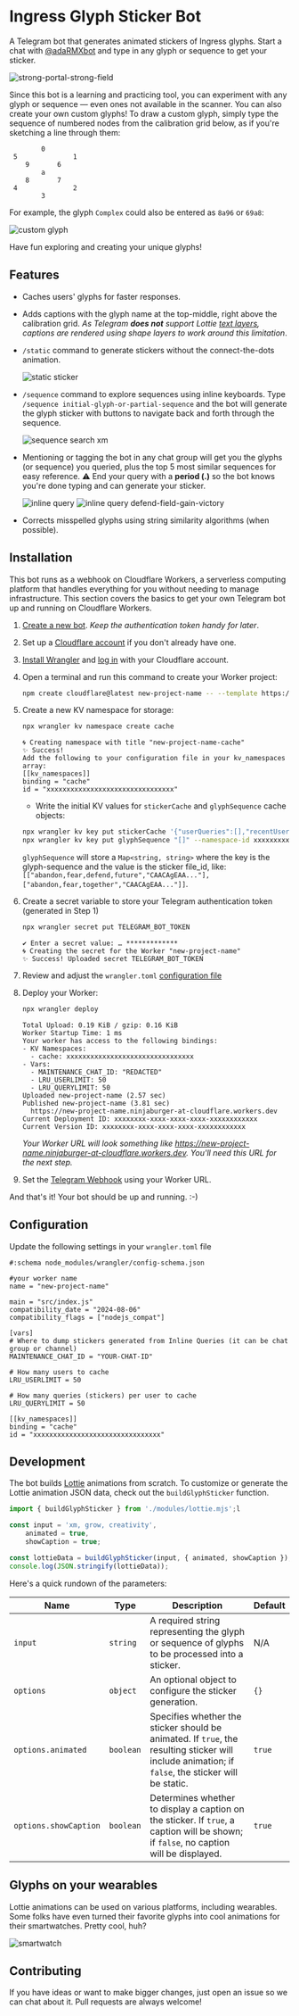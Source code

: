 # Ingress Glyph Sticker Bot

A Telegram bot that generates animated stickers of Ingress glyphs. Start a chat with [@adaRMXbot](https://t.me/adaRMXbot) and type in any glyph or sequence to get your sticker.

![strong-portal-strong-field](./assets/strong-portal-strong-field.gif)

Since this bot is a learning and practicing tool, you can experiment with any glyph or sequence — even ones not available in the scanner.  You can also create your own custom glyphs! To draw a custom glyph, simply type the sequence of numbered nodes from the calibration grid below, as if you're sketching a line through them:

```
        0
 5              1
    9       6
        a
    8       7
 4              2
        3
```

For example, the glyph `Complex` could also be entered as `8a96` or `69a8`:

![custom glyph](./assets/glyph-complex-8a96-69a8.gif)

Have fun exploring and creating your unique glyphs!

## Features

- Caches users' glyphs for faster responses.
- Adds captions with the glyph name at the top-middle, right above the calibration grid. *As Telegram **does not** support Lottie [text layers](https://core.telegram.org/stickers#animation-requirements), captions are rendered using shape layers to work around this limitation*.
- `/static` command to generate stickers without the connect-the-dots animation.

  ![static sticker](./assets/static-xm-grow-creativity.png)

- `/sequence` command to explore sequences using inline keyboards. Type `/sequence initial-glyph-or-partial-sequence` and the bot will generate the glyph sticker with buttons to navigate back and forth through the sequence.

  ![sequence search xm](./assets/sequence-search-xm.png)

- Mentioning or tagging the bot in any chat group will get you the glyphs (or sequence) you queried, plus the top 5 most similar sequences for easy reference. ⚠️ End your query with a **period (.)** so the bot knows you're done typing and can generate your sticker.

  ![inline query](./assets/inlinequery-defend-field.png)
  ![inline query defend-field-gain-victory](./assets/inlinequery-defend-field-gain-victory.png)

- Corrects misspelled glyphs using string similarity algorithms (when possible).

## Installation

This bot runs as a webhook on Cloudflare Workers, a serverless computing platform that handles everything for you without needing to manage infrastructure. This section covers the basics to get your own Telegram bot up and running on Cloudflare Workers.

1. [Create a new bot](https://core.telegram.org/bots/features#creating-a-new-bot). *Keep the authentication token handy for later*.
2. Set up a [Cloudflare account](https://dash.cloudflare.com/sign-up/workers) if you don't already have one.
3. [Install Wrangler](https://developers.cloudflare.com/workers/wrangler/install-and-update/#install-wrangler) and [log in](https://developers.cloudflare.com/workers/wrangler/commands/#login)  with your Cloudflare account.
4. Open a terminal and run this command to create your Worker project:

    ```bash
    npm create cloudflare@latest new-project-name -- --template https://github.com/ninjaburger/ingress-glyph-sticker-bot
    ```

5. Create a new KV namespace for storage:

    ```bash
    npx wrangler kv namespace create cache
    ```
    ```console
    🌀 Creating namespace with title "new-project-name-cache"
    ✨ Success!
    Add the following to your configuration file in your kv_namespaces array:
    [[kv_namespaces]]
    binding = "cache"
    id = "xxxxxxxxxxxxxxxxxxxxxxxxxxxxxxxx"
    ```

   - Write the initial KV values for `stickerCache` and `glyphSequence` cache objects:

    ```bash
    npx wrangler kv key put stickerCache '{"userQueries":[],"recentUsers":[]}' --namespace-id xxxxxxxxxxxxxxxxxxxxxxxxxxxxxxxx
    npx wrangler kv key put glyphSequence "[]" --namespace-id xxxxxxxxxxxxxxxxxxxxxxxxxxxxxxxx
    ```

    `glyphSequence` will store a `Map<string, string>` where the key is the glyph-sequence and the value is the sticker file_id, like: `[["abandon,fear,defend,future","CAACAgEAA..."],["abandon,fear,together","CAACAgEAA..."]]`.


6. Create a secret variable to store your Telegram authentication token (generated in Step 1)

    ```bash
    npx wrangler secret put TELEGRAM_BOT_TOKEN
    ```
    ```console
    ✔ Enter a secret value: … *************
    🌀 Creating the secret for the Worker "new-project-name"
    ✨ Success! Uploaded secret TELEGRAM_BOT_TOKEN
    ```

7. Review and adjust the `wrangler.toml` [configuration file](#configuration)

8. Deploy your Worker:

    ```bash
    npx wrangler deploy
    ```
    ```console
    Total Upload: 0.19 KiB / gzip: 0.16 KiB
    Worker Startup Time: 1 ms
    Your worker has access to the following bindings:
    - KV Namespaces:
      - cache: xxxxxxxxxxxxxxxxxxxxxxxxxxxxxxxx
    - Vars:
      - MAINTENANCE_CHAT_ID: "REDACTED"
      - LRU_USERLIMIT: 50
      - LRU_QUERYLIMIT: 50
    Uploaded new-project-name (2.57 sec)
    Published new-project-name (3.81 sec)
      https://new-project-name.ninjaburger-at-cloudflare.workers.dev
    Current Deployment ID: xxxxxxxx-xxxx-xxxx-xxxx-xxxxxxxxxxxx
    Current Version ID: xxxxxxxx-xxxx-xxxx-xxxx-xxxxxxxxxxxx
    ```

    *Your Worker URL will look something like https://new-project-name.ninjaburger-at-cloudflare.workers.dev. You'll need this URL for the next step.*

9. Set the [Telegram Webhook](https://core.telegram.org/bots/api#setwebhook) using your Worker URL.

And that's it! Your bot should be up and running. :-)

## Configuration

Update the following settings in your `wrangler.toml` file

```
#:schema node_modules/wrangler/config-schema.json

#your worker name
name = "new-project-name"

main = "src/index.js"
compatibility_date = "2024-08-06"
compatibility_flags = ["nodejs_compat"]

[vars]
# Where to dump stickers generated from Inline Queries (it can be chat group or channel)
MAINTENANCE_CHAT_ID = "YOUR-CHAT-ID"

# How many users to cache
LRU_USERLIMIT = 50

# How many queries (stickers) per user to cache
LRU_QUERYLIMIT = 50

[[kv_namespaces]]
binding = "cache"
id = "xxxxxxxxxxxxxxxxxxxxxxxxxxxxxxxx"
```

## Development

The bot builds [Lottie](https://airbnb.io/lottie) animations from scratch. To customize or generate the Lottie animation JSON data, check out the `buildGlyphSticker` function.

```javascript
import { buildGlyphSticker } from './modules/lottie.mjs';l

const input = 'xm, grow, creativity',
	animated = true,
	showCaption = true;

const lottieData = buildGlyphSticker(input, { animated, showCaption });
console.log(JSON.stringify(lottieData));
```

Here's a quick rundown of the parameters:

| Name                 | Type     | Description                                                                                  | Default |
|----------------------|----------|----------------------------------------------------------------------------------------------|---------|
| `input`              | `string` | A required string representing the glyph or sequence of glyphs to be processed into a sticker. | N/A     |
| `options`            | `object` | An optional object to configure the sticker generation.                                      | `{}`    |
| `options.animated`   | `boolean` | Specifies whether the sticker should be animated. If `true`, the resulting sticker will include animation; if `false`, the sticker will be static. | `true`  |
| `options.showCaption`| `boolean` | Determines whether to display a caption on the sticker. If `true`, a caption will be shown; if `false`, no caption will be displayed. | `true`  |

## Glyphs on your wearables

Lottie animations can be used on various platforms, including wearables. Some folks have even turned their favorite glyphs into cool animations for their smartwatches. Pretty cool, huh?

![smartwatch](./assets/smartwatch.webp)

## Contributing

If you have ideas or want to make bigger changes, just open an issue so we can chat about it. Pull requests are always welcome!
